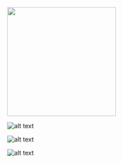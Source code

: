 <img src="https://github.com/imkuni/small-apps/releases/download/Youtube-Downloader/v2.png" width="250">

![alt text](http://url/to/img.png)

![alt text](<img src="https://github.com/imkuni/small-apps/releases/download/Youtube-Downloader/v2.png" width="250">)

![alt text](src="https://github.com/imkuni/small-apps/releases/download/Youtube-Downloader/v2.png")

